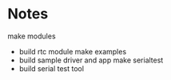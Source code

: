 Notes
===
make modules
  - build rtc module
make examples
  - build sample driver and app
make serialtest
  - build serial test tool
